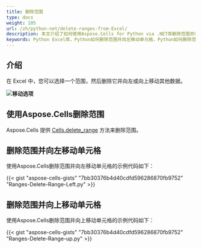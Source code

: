 ```yaml
---
title: 删除范围
type: docs
weight: 105
url: /zh/python-net/delete-ranges-from-Excel/
description: 本文介绍了如何使用Aspose.Cells for Python via .NET库删除范围并向左或向右移动单元格。
keywords: Python Excel库，Python如何删除范围并向左移动单元格，Python如何删除范围并向上移动单元格。
---
```


## **介绍**

在 Excel 中，您可以选择一个范围，然后删除它并向左或向上移动其他数据。

**![移动选项](delete-range.png)**

## **使用Aspose.Cells删除范围**

Aspose.Cells 提供 [Cells.delete_range](https://reference.aspose.com/cells/python-net/aspose.cells/cells/delete_range/) 方法来删除范围。

## **删除范围并向左移动单元格**

使用Aspose.Cells删除范围并向左移动单元格的示例代码如下：

{{< gist "aspose-cells-gists" "7bb30376b4d40cdfd596286870fb9752" "Ranges-Delete-Range-Left.py" >}}

## **删除范围并向上移动单元格**

使用Aspose.Cells删除范围并向上移动单元格的示例代码如下：

{{< gist "aspose-cells-gists" "7bb30376b4d40cdfd596286870fb9752" "Ranges-Delete-Range-up.py" >}}


